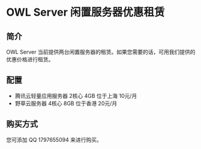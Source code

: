 # OWL Server 闲置服务器优惠租赁

## 简介
OWL Server 当前提供两台闲置服务器的租赁。如果您需要的话，可用我们提供的优惠价格进行租赁。

## 配置
* 腾讯云轻量应用服务器 2核心 4GB 位于上海 10元/月
* 野草云服务器 4核心 8GB 位于香港 20元/月

## 购买方式
您可添加 QQ 1797655094 来进行购买。
